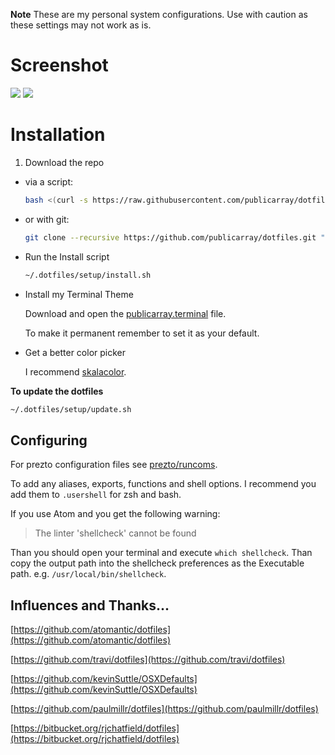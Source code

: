 **Note** These are my personal system configurations. Use with caution as these settings may not work as is.
# Screenshot
![](https://cloud.githubusercontent.com/assets/5497998/7611396/a1da25b6-f9c7-11e4-993c-5c17a30f2d40.png) ![](https://cloud.githubusercontent.com/assets/5497998/7610829/54051caa-f9c3-11e4-93df-e0f361d88d60.png)

# Installation
1. Download the repo
  - via a script:

    ```sh
    bash <(curl -s https://raw.githubusercontent.com/publicarray/dotfiles/master/install.sh)
    ```

  - or with git:

    ```sh
    git clone --recursive https://github.com/publicarray/dotfiles.git "${HOME}/.dotfiles"
    ```

- Run the Install script

  ```sh
  ~/.dotfiles/setup/install.sh
  ```

- Install my Terminal Theme

  Download and open the [publicarray.terminal](apps/publicarray.terminal) file.

  To make it permanent remember to set it as your default.

- Get a better color picker

  I recommend [skalacolor](http://bjango.com/mac/skalacolor/).

**To update the dotfiles**

```sh
~/.dotfiles/setup/update.sh
```

## Configuring
For prezto configuration files see [prezto/runcoms](https://github.com/sorin-ionescu/prezto/tree/master/runcoms#configuration-files).

To add any aliases, exports, functions and shell options. I recommend you add them to `.usershell` for zsh and bash.

If you use Atom and you get the following warning:

> The linter 'shellcheck' cannot be found

Than you should open your terminal and execute `which shellcheck`. Than copy the output path into the shellcheck preferences as the Executable path. e.g. `/usr/local/bin/shellcheck`.

## Influences and Thanks...
[https://github.com/atomantic/dotfiles](https://github.com/atomantic/dotfiles)

[https://github.com/travi/dotfiles](https://github.com/travi/dotfiles)

[https://github.com/kevinSuttle/OSXDefaults](https://github.com/kevinSuttle/OSXDefaults)

[https://github.com/paulmillr/dotfiles](https://github.com/paulmillr/dotfiles)

[https://bitbucket.org/rjchatfield/dotfiles](https://bitbucket.org/rjchatfield/dotfiles)
